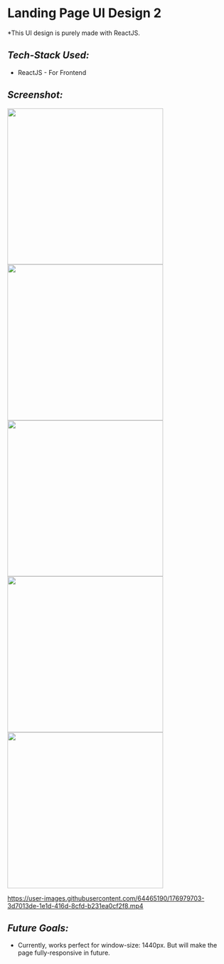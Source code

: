# Landing Page UI Design 2

*This UI design is purely made with ReactJS. 

 ## *Tech-Stack Used:*
 * ReactJS - For Frontend
 
## *Screenshot:*

<img src="https://user-images.githubusercontent.com/64465190/176979697-24588231-690a-4255-9f96-e558cbc9c597.png" height="350"> 
<img src="https://user-images.githubusercontent.com/64465190/176979698-d28a1ab3-f67d-4cfc-9651-ef9662e2f4f1.png" height="350"> 
<img src="https://user-images.githubusercontent.com/64465190/176979691-cc073dbc-1a54-4206-96c8-a6c86e2fade7.png" height="350"> 
<img src="https://user-images.githubusercontent.com/64465190/176979695-a0ca122e-8d01-45ff-89d5-5433adb3b654.png" height="350"> 
<img src="https://user-images.githubusercontent.com/64465190/176979696-9ea61c7f-e284-42ec-8096-b494e201260b.png" height="350"> 

https://user-images.githubusercontent.com/64465190/176979703-3d7013de-1e1d-416d-8cfd-b231ea0cf2f8.mp4


 ## *Future Goals:*
 * Currently, works perfect for window-size: 1440px. But will make the page fully-responsive in future.
 
